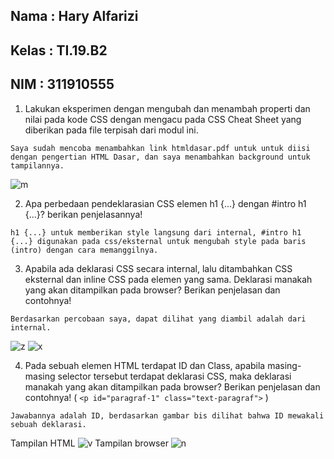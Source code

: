 ## Nama : Hary Alfarizi
## Kelas : TI.19.B2
## NIM : 311910555
 
1. Lakukan eksperimen dengan mengubah dan menambah properti dan nilai pada kode CSS 
dengan mengacu pada CSS Cheat Sheet yang diberikan pada file terpisah dari modul ini.
```
Saya sudah mencoba menambahkan link htmldasar.pdf untuk untuk diisi dengan pengertian HTML Dasar, dan saya menambahkan background untuk tampilannya.
```
![m](https://user-images.githubusercontent.com/81556837/113519795-c5cd0180-95b8-11eb-8f69-78e6abc765ad.PNG)

2. Apa perbedaan pendeklarasian CSS elemen h1 {...} dengan #intro h1 {...}? berikan 
penjelasannya!
```
h1 {...} untuk memberikan style langsung dari internal, #intro h1 {...} digunakan pada css/eksternal untuk mengubah style pada baris (intro) dengan cara memanggilnya.
```
3. Apabila ada deklarasi CSS secara internal, lalu ditambahkan CSS eksternal dan inline CSS pada 
elemen yang sama. Deklarasi manakah yang akan ditampilkan pada browser? Berikan 
penjelasan dan contohnya!
```
Berdasarkan percobaan saya, dapat dilihat yang diambil adalah dari internal.
```
![z](https://user-images.githubusercontent.com/81556837/113520056-b484f480-95ba-11eb-8151-3a23e3d1b03f.jpg)
![x](https://user-images.githubusercontent.com/81556837/113520055-b353c780-95ba-11eb-9208-8225916c8ded.jpg)

4. Pada sebuah elemen HTML terdapat ID dan Class, apabila masing-masing selector tersebut 
terdapat deklarasi CSS, maka deklarasi manakah yang akan ditampilkan pada browser? 
Berikan penjelasan dan contohnya! ( ``<p id="paragraf-1" class="text-paragraf">`` )
```
Jawabannya adalah ID, berdasarkan gambar bis dilihat bahwa ID mewakali sebuah deklarasi.
```
Tampilan HTML
![v](https://user-images.githubusercontent.com/81556837/113519798-c796c500-95b8-11eb-9c4f-d697d33112e7.png)
Tampilan browser
![n](https://user-images.githubusercontent.com/81556837/113519796-c6fe2e80-95b8-11eb-8c6c-758969072851.png)

